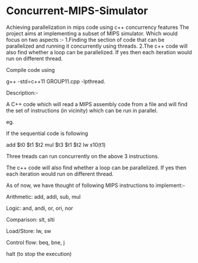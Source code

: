 # Concurrent-MIPS-Simulator

Achieving parallelization in mips code using c++ concurrency features The project aims at implementing a subset of MIPS simulator. Which would focus on two aspects :- 1.Finding the section of code that can be parallelized and running it concurrently using threads. 2.The c++ code will also find whether a loop can be parallelized. If yes then each iteration would run on different thread.

Compile code using

g++ -std=c++11 GROUP11.cpp -lpthread.

 Description:-

A C++ code which will read a MIPS assembly code from a file and will find the set of instructions (in vicinity) which can be run in parallel.

eg.

If the sequential code is following 

add $t0 $t1 $t2 mul $t3 $t1 $t2 lw $s1 0($t1)

Three treads can run concurrently on the above 3 instructions.

The c++ code will also find whether a loop can be parallelized. If yes then each iteration would run on different thread.

As of now, we have thought of following MIPS instructions to implement:-

Arithmetic: add, addi, sub, mul

Logic: and, andi, or, ori, nor

Comparison: slt, slti

Load/Store: lw, sw

Control flow: beq, bne, j

halt (to stop the execution)
